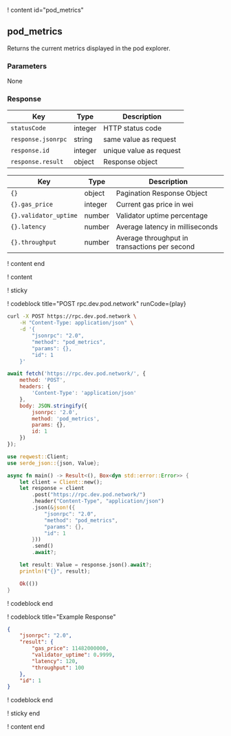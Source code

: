 <script>
    async function play() {
        return fetch('https://rpc.dev.pod.network/', {
            method: 'POST',
            headers: {
                'Content-Type': 'application/json'
            },
            body: JSON.stringify({
                jsonrpc: '2.0',
                method: 'pod_listAccountReceipts',
                params: {
                    address: '0x13791790Bef192d14712D627f13A55c4ABEe52a4',
                    since: 0
                },
                id: 1
            })
        });
    }
</script>

! content id="pod_metrics"

## pod_metrics

Returns the current metrics displayed in the pod explorer.

### Parameters

None

### Response

| Key                | Type    | Description             |
| ------------------ | ------- | ----------------------- |
| `statusCode`       | integer | HTTP status code        |
| `response.jsonrpc` | string  | same value as request   |
| `response.id`      | integer | unique value as request |
| `response.result`  | object  | Response object         |

| Key                   | Type    | Description                                               |
| --------------------- | ------- | --------------------------------------------------------- |
| `{}`                  | object  | Pagination Response Object                                |
| `{}.gas_price`        | integer | Current gas price in wei                                  |
| `{}.validator_uptime` | number  | Validator uptime percentage                               |
| `{}.latency`          | number  | Average latency in milliseconds                           |
| `{}.throughput`       | number  | Average throughput in transactions per second             |

! content end

! content

! sticky

! codeblock title="POST rpc.dev.pod.network" runCode={play}

```bash alias="curl"
curl -X POST https://rpc.dev.pod.network \
    -H "Content-Type: application/json" \
    -d '{
        "jsonrpc": "2.0",
        "method": "pod_metrics",
        "params": {},
        "id": 1
    }'
```

```js alias="javascript"
await fetch('https://rpc.dev.pod.network/', {
	method: 'POST',
	headers: {
		'Content-Type': 'application/json'
	},
	body: JSON.stringify({
		jsonrpc: '2.0',
		method: 'pod_metrics',
		params: {},
		id: 1
	})
});
```

```rust alias="rust"
use reqwest::Client;
use serde_json::{json, Value};

async fn main() -> Result<(), Box<dyn std::error::Error>> {
    let client = Client::new();
    let response = client
        .post("https://rpc.dev.pod.network/")
        .header("Content-Type", "application/json")
        .json(&json!({
            "jsonrpc": "2.0",
            "method": "pod_metrics",
            "params": {},
            "id": 1
        }))
        .send()
        .await?;

    let result: Value = response.json().await?;
    println!("{}", result);

    Ok(())
}
```

! codeblock end

! codeblock title="Example Response"

```json
{
    "jsonrpc": "2.0",
    "result": {
        "gas_price": 11482000000,
        "validator_uptime": 0.9999,
        "latency": 120,
        "throughput": 100
    },
    "id": 1
}
```

! codeblock end

! sticky end

! content end
